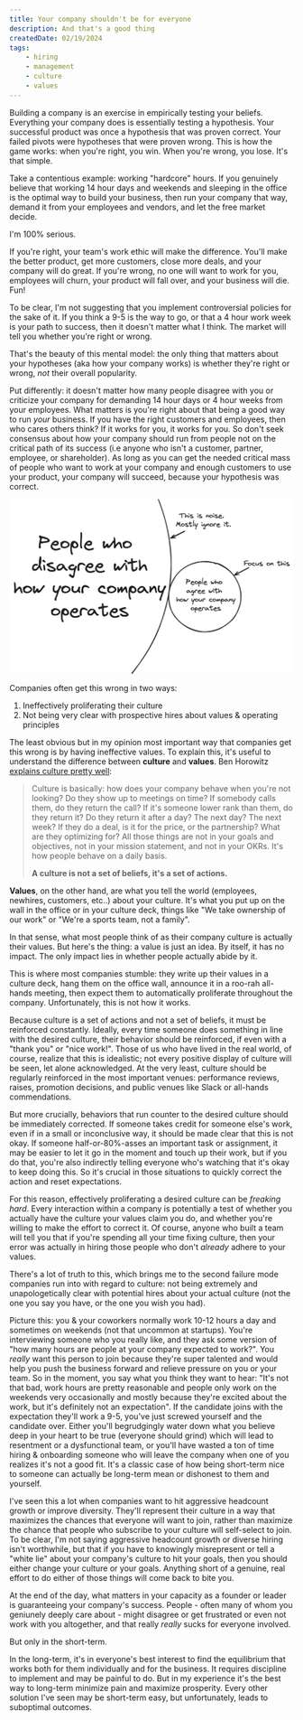 ```yaml
---
title: Your company shouldn't be for everyone
description: And that's a good thing
createdDate: 02/19/2024
tags: 
    - hiring
    - management
    - culture
    - values
---
```


Building a company is an exercise in empirically testing your beliefs. Everything your company does is essentially testing a hypothesis. Your successful product was once a hypothesis that was proven correct. Your failed pivots were hypotheses that were proven wrong. This is how the game works: when you're right, you win. When you're wrong, you lose. It's that simple.

Take a contentious example: working "hardcore" hours. If you genuinely believe that working 14 hour days and weekends and sleeping in the office is the optimal way to build your business, then run your company that way, demand it from your employees and vendors, and let the free market decide. 

I'm 100% serious.

If you're right, your team's work ethic will make the difference. You'll make the better product, get more customers, close more deals, and your company will do great. If you're wrong, no one will want to work for you, employees will churn, your product will fall over, and your business will die. Fun!

To be clear, I'm not suggesting that you implement controversial policies for the sake of it. If you think a 9-5 is the way to go, or that a 4 hour work week is your path to success, then it doesn't matter what I think. The market will tell you whether you're right or wrong. 

That's the beauty of this mental model: the only thing that matters about your hypotheses (aka how your company works) is whether they're right or wrong, _not_ their overall popularity.

Put differently: it doesn't matter how many people disagree with you or criticize your company for demanding 14 hour days or 4 hour weeks from your employees. What matters is you're right about that being a good way to run _your_ business. If you have the right customers and employees, then who cares others think? If it works for you, it works for you. So don't seek consensus about how your company should run from people not on the critical path of its success (i.e anyone who isn't a customer, partner, employee, or shareholder). As long as you can get the needed critical mass of people who want to work at your company and enough customers to use your product, your company will succeed, because your hypothesis was correct. 

![](./graph1.png)

Companies often get this wrong in two ways: 

1. Ineffectively proliferating their culture
2. Not being very clear with prospective hires about values & operating principles


The least obvious but in my opinion most important way that companies get this wrong is by having ineffective values. To explain this, it's useful to understand the difference between **culture** and **values**. Ben Horowitz [explains culture pretty well](https://a16z.com/books/what-you-do-is-who-you-are/): 

> Culture is basically: how does your company behave when you're not looking? Do they show up to meetings on time? If somebody calls them, do they return the call? If it's someone lower rank than them, do they return it? Do they return it after a day? The next day? The next week? If they do a deal, is it for the price, or the partnership? What are they optimizing for? All those things are not in your goals and objectives, not in your mission statement, and not in your OKRs. It's how people behave on a daily basis. 
> 
> **A culture is not a set of beliefs, it's a set of actions.** 

**Values**, on the other hand, are what you tell the world (employees, newhires, customers, etc..) about your culture. It's what you put up on the wall in the office or in your culture deck, things like "We take ownership of our work" or "We're a sports team, not a family". 

In that sense, what most people think of as their company culture is actually their values. But here's the thing: a value is just an idea. By itself, it has no impact. The only impact lies in whether people actually abide by it. 

This is where most companies stumble: they write up their values in a culture deck, hang them on the office wall, announce it in a roo-rah all-hands meeting, then expect them to automatically proliferate throughout the company. Unfortunately, this is not how it works. 

Because culture is a set of actions and not a set of beliefs, it must be reinforced constantly. Ideally, every time someone does something in line with the desired culture, their behavior should be reinforced, if even with a "thank you" or "nice work!". Those of us who have lived in the real world, of course, realize that this is idealistic; not every positive display of culture will be seen, let alone acknowledged. At the very least, culture should be regularly reinforced in the most important venues: performance reviews, raises, promotion decisions, and public venues like Slack or all-hands commendations. 

But more crucially, behaviors that run counter to the desired culture should be immediately corrected. If someone takes credit for someone else's work, even if in a small or inconclusive way, it should be made clear that this is not okay. If someone half-or-80%-asses an important task or assignment, it may be easier to let it go in the moment and touch up their work, but if you do that, you're also indirectly telling everyone who's watching that it's okay to keep doing this. So it's crucial in those situations to quickly correct the action and reset expectations. 

For this reason, effectively proliferating a desired culture can be _freaking hard_. Every interaction within a company is potentially a test of whether you actually have the culture your values claim you do, and whether you're willing to make the effort to correct it. Of course, anyone who built a team will tell you that if you're spending all your time fixing culture, then your error was actually in hiring those people who don't _already_ adhere to your values. 

There's a lot of truth to this, which brings me to the second failure mode companies run into with regard to culture: not being extremely and unapologetically clear with potential hires about your actual culture (not the one you say you have, or the one you wish you had). 

Picture this: you & your coworkers normally work 10-12 hours a day and sometimes on weekends (not that uncommon at startups). You're interviewing someone who you really like, and they ask some version of "how many hours are people at your company expected to work?". You _really_ want this person to join because they're super talented and would help you push the business forward and relieve pressure on you or your team. So in the moment, you say what you think they want to hear: "It's not that bad, work hours are pretty reasonable and people only work on the weekends very occasionally and mostly because they're excited about the work, but it's definitely not an expectation". If the candidate joins with the expectation they'll work a 9-5, you've just screwed yourself and the candidate over. Either you'll begrudgingly water down what you believe deep in your heart to be true (everyone should grind) which will lead to resentment or a dysfunctional team, or you'll have wasted a ton of time hiring & onboarding someone who will leave the company when one of you realizes it's not a good fit.  It's a classic case of how being short-term nice to someone can actually be long-term mean or dishonest to them and yourself. 

I've seen this a lot when companies want to hit aggressive headcount growth or improve diversity. They'll represent their culture in a way that maximizes the chances that everyone will want to join, rather than maximize the chance that people who subscribe to your culture will self-select to join. To be clear, I'm not saying aggressive headcount growth or diverse hiring isn't worthwhile, but that if you have to knowingly misrepresent or tell a "white lie" about your company's culture to hit your goals, then you should either change your culture or your goals. Anything short of a genuine, real effort to do either of those things will come back to bite you. 

At the end of the day, what matters in your capacity as a founder or leader is guaranteeing your company's success. People - often many of whom you geniunely deeply care about - might disagree or get frustrated or even not work with you altogether, and that really _really_ sucks for everyone involved. 

But only in the short-term. 

In the long-term, it's in everyone's best interest to find the equilibrium that works both for them individually and for the business. It requires discipline to implement and may be painful to do. But in my experience it's the best way to long-term minimize pain and maximize prosperity. Every other solution I've seen may be short-term easy, but unfortunately, leads to suboptimal outcomes. 



